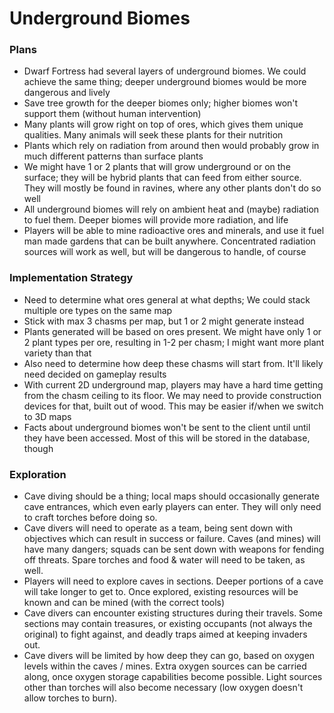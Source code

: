 # Underground Biomes

### Plans

-   Dwarf Fortress had several layers of underground biomes. We could achieve the same thing; deeper underground biomes would be more dangerous and lively
-   Save tree growth for the deeper biomes only; higher biomes won't support them (without human intervention)
-   Many plants will grow right on top of ores, which gives them unique qualities. Many animals will seek these plants for their nutrition
-   Plants which rely on radiation from around then would probably grow in much different patterns than surface plants
-   We might have 1 or 2 plants that will grow underground or on the surface; they will be hybrid plants that can feed from either source. They will mostly be found in ravines, where any other plants don't do so well
-   All underground biomes will rely on ambient heat and (maybe) radiation to fuel them. Deeper biomes will provide more radiation, and life
-   Players will be able to mine radioactive ores and minerals, and use it fuel man made gardens that can be built anywhere. Concentrated radiation sources will work as well, but will be dangerous to handle, of course

### Implementation Strategy

-   Need to determine what ores general at what depths; We could stack multiple ore types on the same map
-   Stick with max 3 chasms per map, but 1 or 2 might generate instead
-   Plants generated will be based on ores present. We might have only 1 or 2 plant types per ore, resulting in 1-2 per chasm; I might want more plant variety than that
-   Also need to determine how deep these chasms will start from. It'll likely need decided on gameplay results
-   With current 2D underground map, players may have a hard time getting from the chasm ceiling to its floor. We may need to provide construction devices for that, built out of wood. This may be easier if/when we switch to 3D maps
-   Facts about underground biomes won't be sent to the client until until they have been accessed. Most of this will be stored in the database, though

### Exploration

-   Cave diving should be a thing; local maps should occasionally generate cave entrances, which even early players can enter. They will only need to craft torches before doing so.
-   Cave divers will need to operate as a team, being sent down with objectives which can result in success or failure. Caves (and mines) will have many dangers; squads can be sent down with weapons for fending off threats. Spare torches and food & water will need to be taken, as well.
-   Players will need to explore caves in sections. Deeper portions of a cave will take longer to get to. Once explored, existing resources will be known and can be mined (with the correct tools)
-   Cave divers can encounter existing structures during their travels. Some sections may contain treasures, or existing occupants (not always the original) to fight against, and deadly traps aimed at keeping invaders out.
-   Cave divers will be limited by how deep they can go, based on oxygen levels within the caves / mines. Extra oxygen sources can be carried along, once oxygen storage capabilities become possible. Light sources other than torches will also become necessary (low oxygen doesn't allow torches to burn).
